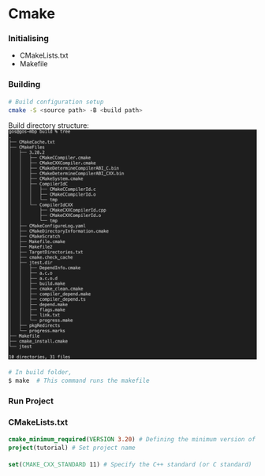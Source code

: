 # Cmake

### Initialising

+ CMakeLists.txt
+ Makefile

### Building

```bash
# Build configuration setup
cmake -S <source path> -B <build path>
```

Build directory structure:
![](./image.png)

```bash
# In build folder, 
$ make  # This command runs the makefile
```

### Run Project

### CMakeLists.txt

```cmake
cmake_minimum_required(VERSION 3.20) # Defining the minimum version of CMake required
project(tutorial) # Set project name

set(CMAKE_CXX_STANDARD 11) # Specify the C++ standard (or C standard)

```
